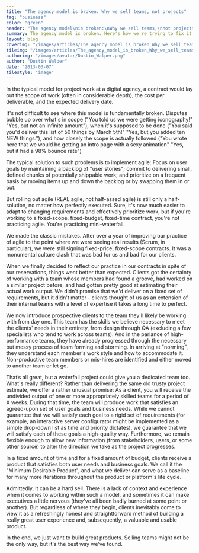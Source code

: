 ```yaml
---
title: "The agency model is broken: Why we sell teams, not projects"
tag: "business"
color: "green"
header: "The agency model\nis broken:\nWhy we sell teams,\nnot projects"
summary: The agency model is broken. Here's how we're trying to fix it.
layout: blog
coverimg: "/images/articles/The_agency_model_is_broken_Why_we_sell_teams_not_projects/cover.jpg"
tileimg: "/images/articles/The_agency_model_is_broken_Why_we_sell_teams_not_projects/tile.jpg"
authorimg: "/images/avatar/Dustin_Walper.png"
author: "Dustin Walper"
date: "2013-03-07"
tilestyle: "image"
---
```


In the typical model for project work at a digital agency, a contract would lay out the scope of work (often in considerable depth), the cost per deliverable, and the expected delivery date.

It's not difficult to see where this model is fundamentally broken. Disputes bubble up over what's in scope ("You told us we were getting iconography!" "Yes, but not an infinite amount"), when it's supposed to be done ("You said you'd deliver this list of 50 things by March 5th!" "Yes, but you added ten NEW things."), and how closely the scope is actually followed ("You wrote here that we would be getting an intro page with a sexy animation" "Yes, but it had a 98% bounce rate")

The typical solution to such problems is to implement agile: Focus on user goals by maintaining a backlog of "user stories"; commit to delivering small, defined chunks of potentially shippable work; and prioritize on a frequent basis by moving items up and down the backlog or by swapping them in or out.

But rolling out agile (REAL agile, not half-assed agile) is still only a half-solution, no matter how perfectly executed. Sure, it's now much easier to adapt to changing requirements and effectively prioritize work, but if you're working to a fixed-scope, fixed-budget, fixed-time contract, you're not practicing agile. You're practicing mini-waterfall.

We made the classic mistakes. After over a year of improving our practice of agile to the point where we were seeing real results (Scrum, in particular), we were still signing fixed-price, fixed-scope contracts. It was a monumental culture clash that was bad for us and bad for our clients.

When we finally decided to reflect our practice in our contracts in spite of our reservations, things went better than expected. Clients got the certainty of working with a team whose members had found a groove, had worked on a similar project before, and had gotten pretty good at estimating their actual work output. We didn't promise that we'd deliver on a fixed set of requirements, but it didn't matter - clients thought of us as an extension of their internal teams with a level of expertise it takes a long time to perfect.

We now introduce prospective clients to the team they'll likely be working with from day one. This team has the skills we believe necessary to meet the clients' needs in their entirety, from design through QA (excluding a few specialists who tend to work across teams). And in the parlance of high-performance teams, they have already progressed through the necessary but messy process of team forming and storming. In arriving at "norming", they understand each member's work style and how to accommodate it. Non-productive team members or mis-hires are identified and either moved to another team or let go.

That’s all great, but a waterfall project could give you a dedicated team too. What's really different? 
Rather than delivering the same old trusty project estimate, we offer a rather unusual promise: As a client, you will receive the undivided output of one or more appropriately skilled teams for a period of X weeks. During that time, the team will produce work that satisfies an agreed-upon set of user goals and business needs. While we cannot guarantee that we will satisfy each goal to a rigid set of requirements (for example, an interactive server configurator might be implemented as a simple drop-down list as time and priority dictates), we guarantee that we will satisfy each of these goals a high-quality way. Furthermore, we remain flexible enough to allow new information (from stakeholders, users, or some other source) to alter the direction we take as the project progresses. 

In a fixed amount of time and for a fixed amount of budget, clients receive a product that satisfies both user needs and business goals. We call it the "Minimum Desirable Product", and what we deliver can serve as a baseline for many more iterations throughout the product or platform's life cycle.

Admittedly, it can be a hard sell. There is a lack of context and experience when it comes to working within such a model, and sometimes it can make executives a little nervous (they've all been badly burned at some point or another). But regardless of where they begin, clients inevitably come to view it as a refreshingly honest and straightforward method of building a really great user experience and, subsequently, a valuable and usable product.

In the end, we just want to build great products. Selling teams might not be the only way, but it's the best way we've found.
